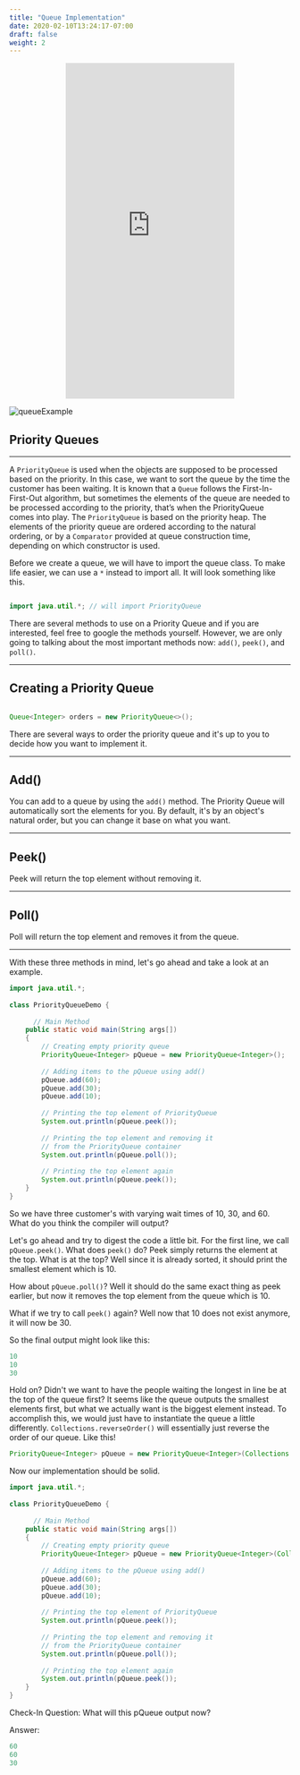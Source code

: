 ```yaml
---
title: "Queue Implementation"
date: 2020-02-10T13:24:17-07:00
draft: false
weight: 2
--- 
```


<p style="text-align: center;"><iframe width="60%" height="600px" src="https://www.youtube.com/embed/TF4ZcrxNIeo" frameborder="0" allow="accelerometer; autoplay; clipboard-write; encrypted-media; gyroscope; picture-in-picture" allowfullscreen></iframe></p>

<link rel="stylesheet" href="../../style.css">

![queueExample](../../img/queueExample.png)

## Priority Queues

<hr>

A `PriorityQueue` is used when the objects are supposed to be processed based on the priority. In this case, we want to sort the queue by the time the customer has been waiting. It is known that a `Queue` follows the First-In-First-Out algorithm, but sometimes the elements of the queue are needed to be processed according to the priority, that’s when the PriorityQueue comes into play. The `PriorityQueue` is based on the priority heap. The elements of the priority queue are ordered according to the natural ordering, or by a `Comparator` provided at queue construction time, depending on which constructor is used. 

Before we create a queue, we will have to import the queue class. To make life easier, we can use a `*` instead to import all. It will look something like this.

```java

import java.util.*; // will import PriorityQueue

```
There are several methods to use on a Priority Queue and if you are interested, feel free to google the methods yourself. However, we are only going to talking about the most important methods now: `add()`, `peek()`, and `poll()`.

<hr>

## Creating a Priority Queue
    
```java

Queue<Integer> orders = new PriorityQueue<>();

```

There are several ways to order the priority queue and it's up to you to decide how you want to implement it.

<hr>

## Add()

You can add to a queue by using the `add()` method. The Priority Queue will automatically sort the elements for you. By default, it's by an object's natural order, but you can change it base on what you want.

<hr>

## Peek()

Peek will return the top element without removing it.

<hr>

## Poll()

Poll will return the top element and removes it from the queue.

<hr>

With these three methods in mind, let's go ahead and take a look at an example.

```java
import java.util.*;
 
class PriorityQueueDemo {
   
      // Main Method
    public static void main(String args[])
    {
        // Creating empty priority queue
        PriorityQueue<Integer> pQueue = new PriorityQueue<Integer>();
 
        // Adding items to the pQueue using add()
        pQueue.add(60);
        pQueue.add(30);
        pQueue.add(10);
 
        // Printing the top element of PriorityQueue
        System.out.println(pQueue.peek());
 
        // Printing the top element and removing it
        // from the PriorityQueue container
        System.out.println(pQueue.poll());
 
        // Printing the top element again
        System.out.println(pQueue.peek());
    }
}
```

So we have three customer's with varying wait times of 10, 30, and 60. What do you think the compiler will output?

Let's go ahead and try to digest the code a little bit. For the first line, we call `pQueue.peek()`. What does `peek()` do? Peek simply returns the element at the top. What is at the top? Well since it is already sorted, it should print the smallest element which is 10.

How about `pQueue.poll()`? Well it should do the same exact thing as peek earlier, but now it removes the top element from the queue which is 10.

What if we try to call `peek()` again? Well now that 10 does not exist anymore, it will now be 30.

So the final output might look like this:

```java
10
10
30
```

Hold on? Didn't we want to have the people waiting the longest in line be at the top of the queue first? It seems like the queue outputs the smallest elements first, but what we actually want is the biggest element instead. To accomplish this, we would just have to instantiate the queue a little differently. `Collections.reverseOrder()` will essentially just reverse the order of our queue. Like this!

```java
PriorityQueue<Integer> pQueue = new PriorityQueue<Integer>(Collections.reverseOrder());
```
Now our implementation should be solid.

```java
import java.util.*;
 
class PriorityQueueDemo {
   
      // Main Method
    public static void main(String args[])
    {
        // Creating empty priority queue
        PriorityQueue<Integer> pQueue = new PriorityQueue<Integer>(Collections.reverseOrder());
 
        // Adding items to the pQueue using add()
        pQueue.add(60);
        pQueue.add(30);
        pQueue.add(10);
 
        // Printing the top element of PriorityQueue
        System.out.println(pQueue.peek());
 
        // Printing the top element and removing it
        // from the PriorityQueue container
        System.out.println(pQueue.poll());
 
        // Printing the top element again
        System.out.println(pQueue.peek());
    }
}
```

Check-In Question: What will this pQueue output now?

Answer:
```java
60
60
30
```